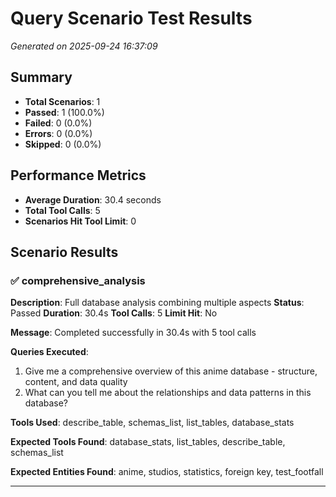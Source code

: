 # Query Scenario Test Results
*Generated on 2025-09-24 16:37:09*

## Summary

- **Total Scenarios**: 1
- **Passed**: 1 (100.0%)
- **Failed**: 0 (0.0%)
- **Errors**: 0 (0.0%)
- **Skipped**: 0 (0.0%)

## Performance Metrics
- **Average Duration**: 30.4 seconds
- **Total Tool Calls**: 5
- **Scenarios Hit Tool Limit**: 0

## Scenario Results

### ✅ comprehensive_analysis
**Description**: Full database analysis combining multiple aspects
**Status**: Passed
**Duration**: 30.4s
**Tool Calls**: 5
**Limit Hit**: No

**Message**: Completed successfully in 30.4s with 5 tool calls

**Queries Executed**:
1. Give me a comprehensive overview of this anime database - structure, content, and data quality
2. What can you tell me about the relationships and data patterns in this database?

**Tools Used**: describe_table, schemas_list, list_tables, database_stats

**Expected Tools Found**: database_stats, list_tables, describe_table, schemas_list

**Expected Entities Found**: anime, studios, statistics, foreign key, test_footfall

---


